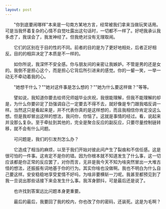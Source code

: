 ```yaml
---
layout: post
---
```

　　"你到底要闹哪样"本来是一句南方某地方言，经常被我们拿来当做玩笑话用。可是当我怀着复杂的心情不自觉吐露出这句话时，一切都不一样了。好吧我承认我多虑了，我误会了，我发神经了。但我绝对没有无理取闹。

　　它们的区别在于目的性的不同。前者的目的是为了更好地相处，后者正好相反。目的的相异决定了本质是不一样的。

　　如你所说，我深怀不安全感。你与朋友间的亲密让我嫉妒。不管是男的还是女的。我倒不是担心这个，而是担心它背后所引进来的感觉。你的一颦一笑，一举一动无不牵动着我的心。

　　"她想干什么？""她对这件事是怎么想的？""她为什么要这样做？"等等。

　　譬如说，我知道你要去给师兄师姐毕业庆祝，我很能理解，但我不能理解的却是，为什么你要卯足了劲强调自己一定要去不得不去，就好像是专门跟我唱反调一样。当然这只是看起来是，并不代表你真的是这样想的，而且我相信你肯定没这么想。但是我却冒出这样的想法，我问你，你恼了。这就是事情的经过。看，说起来并没那么复杂。至于牵扯到其他的，完全是聚合反应的副反应，只要尽量控制链转移，就不会有什么问题。

　　可问题是，我们的引发剂怎么办？

　　它造成了相当的麻烦，以至于我们开始对彼此间产生了裂痕和不信任感。这是很可怕的一件事。这肯定不是你的错。因为你根本就不知道发生了什么事，这一切应该都是你正常的反应罢了，对你而言，无非是我今天不知为啥突然冒出一大堆古怪的想法，还振振有词地基于你的行为。其实你啥也没做啊。我也不明白为什么自己要这样。安安稳稳地享受爱情不好吗，为啥非要横斩一刀呢。我甚至都预见到了我一旦说出那些话接下来会发生什么事。我浑身颤抖，可是最后还是说了。

　　也许找到答案远比问题本身更重要。

　　最后的最后，我要回了我的校内，你也改了你的密码，还装死。这是为毛啊？